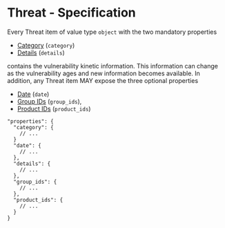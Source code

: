 # Threat - Specification

Every Threat item of value type `object` with the two mandatory properties

* [Category](threat/category-spec.en.md) (`category`)
* [Details](threat/details-spec.en.md) (`details`)

contains the vulnerability kinetic information.
This information can change as the vulnerability ages and new information becomes available.
In addition, any Threat item MAY expose the three optional properties

* [Date](threat/date-spec.en.md) (`date`)
* [Group IDs](threat/group_ids-spec.en.md) (`group_ids`),
* [Product IDs](threat/product_ids-spec.en.md) (`product_ids`)

```
"properties": {
  "category": {
    // ...
  }
  "date": {
    // ...
  },
  "details": {
    // ...
  },
  "group_ids": {
    // ...
  },
  "product_ids": {
    // ...
  }
}
```

